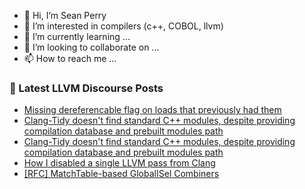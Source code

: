 - 👋 Hi, I’m Sean Perry
- 👀 I’m interested in compilers (c++, COBOL, llvm)
- 🌱 I’m currently learning ...
- 💞️ I’m looking to collaborate on ...
- 📫 How to reach me ...

<!---
s66perry/s66perry is a ✨ special ✨ repository because its `README.md` (this file) appears on your GitHub profile.
You can click the Preview link to take a look at your changes.
--->
### 📕 Latest LLVM Discourse Posts

<!-- DISCOURSE-LLVM:START -->
- [Missing dereferencable flag on loads that previously had them](https://discourse.llvm.org/t/missing-dereferencable-flag-on-loads-that-previously-had-them/71483#post_1)
- [Clang-Tidy doesn&#39;t find standard C++ modules, despite providing compilation database and prebuilt modules path](https://discourse.llvm.org/t/clang-tidy-doesnt-find-standard-c-modules-despite-providing-compilation-database-and-prebuilt-modules-path/71326#post_16)
- [Clang-Tidy doesn&#39;t find standard C++ modules, despite providing compilation database and prebuilt modules path](https://discourse.llvm.org/t/clang-tidy-doesnt-find-standard-c-modules-despite-providing-compilation-database-and-prebuilt-modules-path/71326#post_15)
- [How I disabled a single LLVM pass from Clang](https://discourse.llvm.org/t/how-i-disabled-a-single-llvm-pass-from-clang/71481#post_1)
- [[RFC] MatchTable-based GlobalISel Combiners](https://discourse.llvm.org/t/rfc-matchtable-based-globalisel-combiners/71457#post_2)
<!-- DISCOURSE-LLVM:END -->
